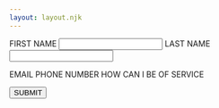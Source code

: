 ```yaml
---
layout: layout.njk
---
```


<form name="contact" netlify>

<label>FIRST NAME
<input type="text" name="name" /></label>
<label> LAST NAME
<input type="text" name="lastname" /></label>

<label>EMAIL</label>
<label>PHONE NUMBER</label>
<label>HOW CAN I BE OF SERVICE</label>

<button type="submit" class="button1">SUBMIT</button>

</form>

